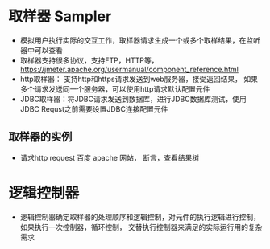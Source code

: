# 取样器 Sampler 

* 模拟用户执行实际的交互工作，取样器请求生成一个或多个取样结果，在监听器中可以查看
* 取样器支持很多协议，支持FTP，HTTP等，https://jmeter.apache.org/usermanual/component_reference.html
* http取样器： 支持http和https请求发送到web服务器，接受返回结果， 如果多个请求发送同一个服务器，可以使用http请求默认配置元件
* JDBC取样器：将JDBC请求发送到数据库，进行JDBC数据库测试，使用JDBC Requst之前需要设置JDBC连接配置元件

## 取样器的实例

* 请求http request  百度 apache 网站， 断言，查看结果树


# 逻辑控制器

* 逻辑控制器确定取样器的处理顺序和逻辑控制，对元件的执行逻辑进行控制， 如果执行一次控制器，循环控制， 交替执行控制器来满足的实际运行用的复杂需求

